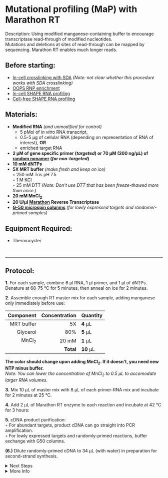 Mutational profiling (MaP) with Marathon RT
================================================================================
Description: Using modified manganese-containing buffer to encourage transcriptase read-through of modified nucleotides.<br/>
Mutations and deletions at sites of read-through can be mapped by sequencing. Marathon RT enables much longer reads.

Before starting:
--------------------------------------------------------------------------------
* [In-cell crosslinking with SDA](../Chemical-Probing/SDA-Xlinking.md) _(Note: not clear whether this procedure works with SDA crosslinking)_
* [OOPS RNP enrichment](../Chemical-Probing/OOPS-RNP.md)
* [In-cell SHAPE RNA profiling](../Chemical-Probing/In-cell-SHAPE.md)
* [Cell-free SHAPE RNA profiling](../Chemical-Probing/Cell-free-SHAPE.md)

Materials:
--------------------------------------------------------------------------------
  * **Modified RNA** _(and unmodified for control)_
    * 5 pMol of _in vitro_ RNA transcript,
    * 0.5-5 µg of cellular RNA (depending on representation of RNA of interest), **OR**
    * enriched target RNA
  * **2 µM of gene specific primer (_targeted_) or 70 µM (200 ng/µL) of [random nonamer](https://www.neb.com/products/s1254-random-primer-9#Product%20Information) (_for non-targeted_)**
  * **10 mM dNTPs**
  * **5X MRT buffer** _(make fresh and keep on ice)_  
    ◦ 250 mM Tris pH 7.5  
    ◦ 1 M KCl  
    ◦ 25 mM DTT _(Note: Don't use DTT that has been freeze-thawed more than once.)_  
  * **20 mM MnCl<sub>2</sub>**  
  * **20 U/µl** [**Marathon**](https://www.kerafast.com/productgroup/855/marathonrt-reverse-transcriptase) **Reverse Transcriptase**
  * [**G-50 microspin columns**](https://www.cytivalifesciences.com/en/us/shop/molecular-biology/purification/gel-filtration-columns/illustra-microspin-g-50-columns-p-00056)
 _(for lowly expressed targets and randomer-primed samples)_  
  
Equipment Required:
--------------------------------------------------------------------------------
  * Thermocycler

<br/>

___
Protocol:
--------------------------------------------------------------------------------

**1.** For each sample, combine 6 µl RNA, 1 µl primer, and 1 µl of dNTPs. <br/>Denature at 68-75 °C for 5 minutes, then anneal on ice for 2 minutes.

**2.** Assemble enough RT master mix for each sample, adding manganese only immediately before use:

  | Component | Concentration | Quantity | 
  | ---------: | ---------: | :---------- |
  | MRT buffer | 5X | **4**  µL | 
  | Glycerol | 80% | **5**  µL |
  | MnCl<sub>2</sub> | 20 mM | **1**  µL |
  || **Total** | **10** µL |
  
  **The color should change upon adding MnCl<sub>2</sub>. If it doesn't, you need new NTP minus buffer.**  
  _Note: You can lower the concentration of MnCl<sub>2</sub> to 0.5 µL to accomodate larger RNA volumes._
  
**3.** Mix 10 µL of master mix with 8 µL of each primer-RNA mix and incubate for 2 minutes at 25 °C. 

**4.** Add 2 µL of Marathon RT enzyme to each reaction and incubate at 42 °C for 3 hours:

**5.** cDNA product purification:  
  ◦ For abundant targets, product cDNA can go straight into PCR amplification.  
  ◦ For lowly expressed targets and randomly-primed reactions, buffer exchange with G50 columns.

**(6.)** Dilute randomly-primed cDNA to 34 µL (with water) in preparation for second-strand synthesis.
  
<!-- The text below creates dropdown lists for links to next steps or hyperlinks -->

<details>
  <summary>Next Steps</summary>
  
</p> <a href="../NGS/Second-Strand-Synthesis.md">
Second-Strand Synthesis</a>

</p> <a href="../NGS/Two-Step-PCR-Library.md">
2-step PCR library generation </a>

</details>

<details>
  <summary>More Info</summary>
  
  <a href="https://doi.org/10.1016/j.jmb.2020.03.022">
Original Pyle Lab Marathon RT Protocol</a>  

</details>
